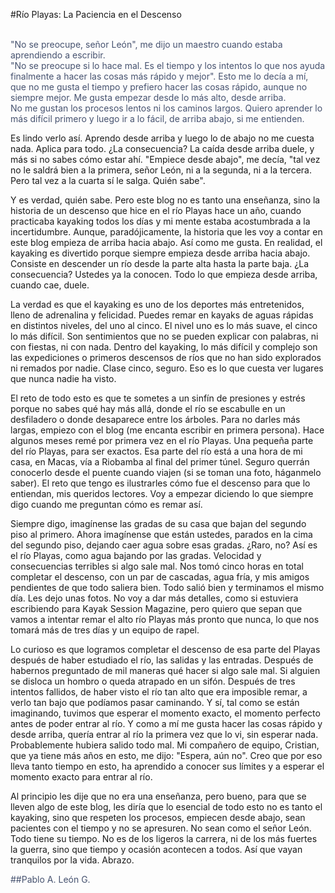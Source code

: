 #Río Playas: La Paciencia en el Descenso

<p style="color: #46526f;"> 
<br>"No se preocupe, señor León", me dijo un maestro cuando estaba aprendiendo a escribir. <br>"No se preocupe si lo hace mal. Es el tiempo y los intentos lo que nos ayuda finalmente a hacer las cosas más rápido y mejor". Esto me lo decía a mí, que no me gusta el tiempo y prefiero hacer las cosas rápido, aunque no siempre mejor. Me gusta empezar desde lo más alto, desde arriba.<br> No me gustan los procesos lentos ni los caminos largos. Quiero aprender lo más difícil primero y luego ir a lo fácil, de arriba abajo, si me entienden.<br>

Es lindo verlo así. Aprendo desde arriba y luego lo de abajo no me cuesta nada. Aplica para todo. ¿La consecuencia? La caída desde arriba duele, y más si no sabes cómo estar ahí. "Empiece desde abajo", me decía, "tal vez no le saldrá bien a la primera, señor León, ni a la segunda, ni a la tercera. Pero tal vez a la cuarta sí le salga. Quién sabe".

Y es verdad, quién sabe. Pero este blog no es tanto una enseñanza, sino la historia de un descenso que hice en el río Playas hace un año, cuando practicaba kayaking todos los días y mi mente estaba acostumbrada a la incertidumbre. Aunque, paradójicamente, la historia que les voy a contar en este blog empieza de arriba hacia abajo. Así como me gusta. En realidad, el kayaking es divertido porque siempre empieza desde arriba hacia abajo. Consiste en descender un río desde la parte alta hasta la parte baja. ¿La consecuencia? Ustedes ya la conocen. Todo lo que empieza desde arriba, cuando cae, duele.

La verdad es que el kayaking es uno de los deportes más entretenidos, lleno de adrenalina y felicidad. Puedes remar en kayaks de aguas rápidas en distintos niveles, del uno al cinco. El nivel uno es lo más suave, el cinco lo más difícil. Son sentimientos que no se pueden explicar con palabras, ni con fiestas, ni con nada. Dentro del kayaking, lo más difícil y complejo son las expediciones o primeros descensos de ríos que no han sido explorados ni remados por nadie. Clase cinco, seguro. Eso es lo que cuesta ver lugares que nunca nadie ha visto.

El reto de todo esto es que te sometes a un sinfín de presiones y estrés porque no sabes qué hay más allá, donde el río se escabulle en un desfiladero o donde desaparece entre los árboles. Para no darles más largas, empiezo con el blog (me encanta escribir en primera persona). Hace algunos meses remé por primera vez en el río Playas. Una pequeña parte del río Playas, para ser exactos. Esa parte del río está a una hora de mi casa, en Macas, vía a Riobamba al final del primer túnel. Seguro querrán conocerlo desde el puente cuando viajen (si se toman una foto, háganmelo saber). El reto que tengo es ilustrarles cómo fue el descenso para que lo entiendan, mis queridos lectores. Voy a empezar diciendo lo que siempre digo cuando me preguntan cómo es remar así.

Siempre digo, imagínense las gradas de su casa que bajan del segundo piso al primero. Ahora imagínense que están ustedes, parados en la cima del segundo piso, dejando caer agua sobre esas gradas. ¿Raro, no? Así es el río Playas, como agua bajando por las gradas. Velocidad y consecuencias terribles si algo sale mal. Nos tomó cinco horas en total completar el descenso, con un par de cascadas, agua fría, y mis amigos pendientes de que todo saliera bien. Todo salió bien y terminamos el mismo día. Les dejo unas fotos. No voy a dar más detalles, como si estuviera escribiendo para Kayak Session Magazine, pero quiero que sepan que vamos a intentar remar el alto río Playas más pronto que nunca, lo que nos tomará más de tres días y un equipo de rapel.

Lo curioso es que logramos completar el descenso de esa parte del Playas después de haber estudiado el río, las salidas y las entradas. Después de habernos preguntado de mil maneras qué hacer si algo sale mal. Si alguien se disloca un hombro o queda atrapado en un sifón. Después de tres intentos fallidos, de haber visto el río tan alto que era imposible remar, a verlo tan bajo que podíamos pasar caminando. Y sí, tal como se están imaginando, tuvimos que esperar el momento exacto, el momento perfecto antes de poder entrar al río. Y como a mí me gusta hacer las cosas rápido y desde arriba, quería entrar al río la primera vez que lo vi, sin esperar nada. Probablemente hubiera salido todo mal. Mi compañero de equipo, Cristian, que ya tiene más años en esto, me dijo: "Espera, aún no". Creo que por eso lleva tanto tiempo en esto, ha aprendido a conocer sus límites y a esperar el momento exacto para entrar al río.

Al principio les dije que no era una enseñanza, pero bueno, para que se lleven algo de este blog, les diría que lo esencial de todo esto no es tanto el kayaking, sino que respeten los procesos, empiecen desde abajo, sean pacientes con el tiempo y no se apresuren. No sean como el señor León. Todo tiene su tiempo. No es de los ligeros la carrera, ni de los más fuertes la guerra, sino que tiempo y ocasión acontecen a todos. Así que vayan tranquilos por la vida. Abrazo.</p>


<p style="color: #46526f;">##Pablo A. León G.</p>
